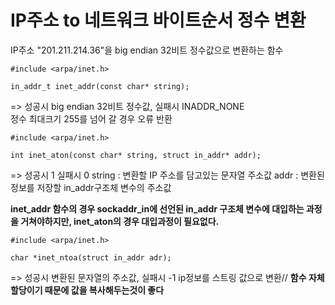 # IP주소 to 네트워크 바이트순서 정수 변환

IP주소 "201.211.214.36"을 big endian 32비트 정수값으로 변환하는 함수  

```
#include <arpa/inet.h>

in_addr_t inet_addr(const char* string);  
```
=> 성공시 big endian 32비트 정수값, 실패시 INADDR_NONE  
정수 최대크기 255를 넘어 갈 경우 오류 반환

```
#include <arpa/inet.h>

int inet_aton(const char* string, struct in_addr* addr);
```
=> 성공시 1 실패시 0
string : 변환할 IP 주소를 담고있는 문자열 주소값
addr : 변환된 정보를 저장할 in_addr구조체 변수의 주소값

**inet_addr 함수의 경우 sockaddr_in에 선언된 in_addr 구조체 변수에 대입하는 과정을 거쳐야하지만, inet_aton의 경우 대입과정이 필요없다.**  


```
#include <arpa/inet.h>

char *inet_ntoa(struct in_addr adr);
```
=> 성공시 변환된 문자열의 주소값, 실패시 -1
ip정보를 스트링 값으로 변환// **함수 자체 할당이기 때문에 값을 복사해두는것이 좋다**
